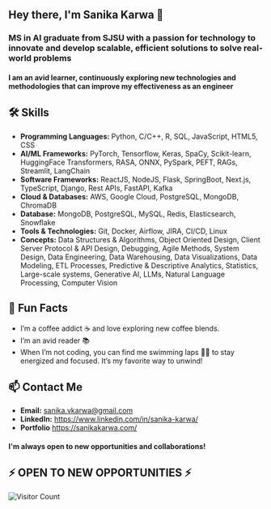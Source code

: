 ## Hey there, I'm Sanika Karwa 👋 <br> 
### MS in AI graduate from SJSU with a passion for technology to innovate and develop scalable, efficient solutions to solve real-world problems
#### I am an avid learner, continuously exploring new technologies and methodologies that can improve my effectiveness as an engineer

## 🛠 Skills
- **Programming Languages:** Python, C/C++, R, SQL, JavaScript, HTML5, CSS
- **AI/ML Frameworks:** PyTorch, Tensorflow, Keras, SpaCy, Scikit-learn, HuggingFace Transformers, RASA, ONNX, PySpark, PEFT, RAGs, Streamlit, LangChain
- **Software Frameworks:** ReactJS, NodeJS, Flask, SpringBoot, Next.js, TypeScript, Django, Rest APIs, FastAPI, Kafka
- **Cloud & Databases:** AWS, Google Cloud, PostgreSQL, MongoDB, ChromaDB
- **Database:** MongoDB, PostgreSQL, MySQL, Redis, Elasticsearch, Snowflake
- **Tools & Technologies:** Git, Docker, Airflow, JIRA, CI/CD, Linux
- **Concepts:** Data Structures & Algorithms, Object Oriented Design, Client Server Protocol & API Design, Debugging, Agile Methods, System Design, Data Engineering, Data Warehousing, Data Visualizations, Data Modeling, ETL Processes, Predictive & Descriptive Analytics, Statistics, Large-scale systems, Generative AI, LLMs, Natural Language Processing, Computer Vision

## 🌟 Fun Facts

- I’m a coffee addict ☕ and love exploring new coffee blends.
- I’m an avid reader 📚
- When I’m not coding, you can find me swimming laps 🏊‍♂️ to stay energized and focused. It’s my favorite way to unwind!
  
## 📫 Contact Me
- **Email:** sanika.vkarwa@gmail.com
- **LinkedIn:** https://www.linkedin.com/in/sanika-karwa/
- **Portfolio** https://sanikakarwa.com/
#### I'm always open to new opportunities and collaborations!

## **⚡ OPEN TO NEW OPPORTUNITIES ⚡**

![Visitor Count](https://komarev.com/ghpvc/?username=sanika-karwa&color=blue&style=flat)
